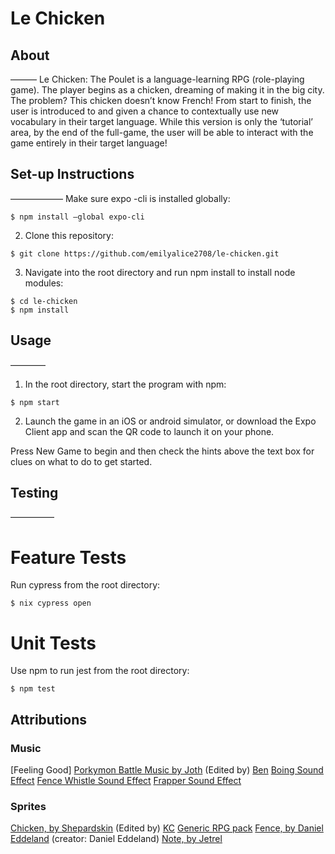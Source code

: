 # Le Chicken

## About 
———
Le Chicken: The Poulet is a language-learning RPG (role-playing game). The player begins as a chicken, dreaming of making it in the big city. The problem? This chicken doesn’t know French! From start to finish, the user is introduced to and given a chance to contextually use new vocabulary in their target language. While this version is only the ‘tutorial’ area, by the end of the full-game, the user will be able to interact with the game entirely in their target language!

## Set-up Instructions
——————
Make sure expo -cli is installed globally:
```
$ npm install —global expo-cli
```
2. Clone this repository:
```
$ git clone https://github.com/emilyalice2708/le-chicken.git
```
3. Navigate into the root directory and run npm install to install node modules:
```
$ cd le-chicken
$ npm install 
```

## Usage
————

1. In the root directory, start the program with npm:
```
$ npm start
```
2. Launch the game in an iOS or android simulator, or download the Expo Client app and scan the QR code to launch it on your phone.

Press New Game to begin and then check the hints above the text box for clues on what to do to get started.

## Testing
—————

# Feature Tests
Run cypress from the root directory:
```
$ nix cypress open
```

# Unit Tests
Use npm to run jest from the root directory:
```
$ npm test
```

## Attributions

### Music

[Feeling Good]
[Porkymon Battle Music by Joth](https://opengameart.org/content/porkymon-battle-theme) (Edited by) [Ben](https://github.com/benlynch1931)
[Boing Sound Effect](https://www.zapsplat.com/music/cartoon-boing-ascend-bounce-jaw-harp-12/)
[Fence Whistle Sound Effect](https://www.zapsplat.com/music/crickets-summertime-early-morning/)
[Frapper Sound Effect](https://www.zapsplat.com/music/cartoon-punch-1/)

### Sprites

[Chicken, by Shepardskin](https://opengameart.org/content/chicken-sprites) (Edited by) [KC](https://github.com/kacesera)
[Generic RPG pack](https://bakudas.itch.io/generic-rpg-pack)
[Fence, by Daniel Eddeland](https://opengameart.org/content/lpc-farming-tilesets-magic-animations-and-ui-elements) (creator: Daniel Eddeland)
[Note, by Jetrel](https://opengameart.org/content/rpg-item-set)